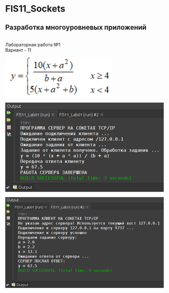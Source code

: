 # FIS11_Sockets
## Разработка многоуровневых приложений
<br/>Лабораторная работа №1
<br/>Вариант - 11

![variant](variant.png)

![Screenshot](1.png)

![Screenshot](2.png)
